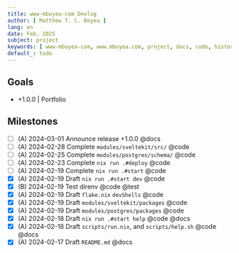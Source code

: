 ```yaml
---
title: www-mboyea-com Devlog
author: [ Matthew T. C. Boyea ]
lang: en
date: Feb, 2025
subject: project
keywords: [ www-mboyea-com, www.mboyea.com, project, docs, code, history, log ]
default_: todo
---
```


## Goals

- +1.0.0 | Portfolio

## Milestones

- [ ] (A) 2024-03-01 Announce release +1.0.0 @docs
- [ ] (A) 2024-02-28 Complete `modules/sveltekit/src/` @code
- [ ] (A) 2024-02-25 Complete `modules/postgres/schema/` @code
- [ ] (A) 2024-02-23 Complete `nix run .#deploy` @code
- [ ] (A) 2024-02-19 Complete `nix run .#start` @code
- [x] (A) 2024-02-19 Draft `nix run .#start dev` @code
- [x] (B) 2024-02-19 Test direnv @code @test
- [x] (A) 2024-02-19 Draft `flake.nix` `devShells` @code
- [x] (A) 2024-02-19 Draft `modules/sveltekit/packages`  @code
- [x] (A) 2024-02-19 Draft `modules/postgres/packages`  @code
- [x] (A) 2024-02-18 Draft `nix run .#start help` @code @docs
- [x] (A) 2024-02-18 Draft `scripts/run.nix`, and `scripts/help.sh` @code @docs
- [x] (A) 2024-02-17 Draft `README.md` @docs
